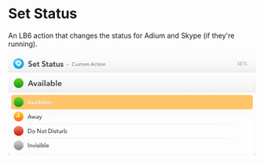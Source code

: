 # Set Status

An LB6 action that changes the status for Adium and Skype (if they're running).

![](img/01.png)
![](img/02.png)
